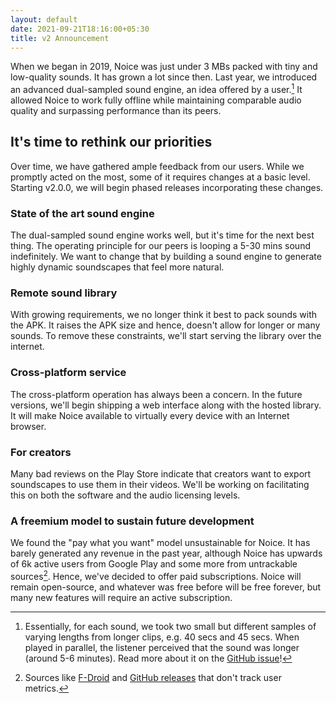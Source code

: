 ```yaml
---
layout: default
date: 2021-09-21T18:16:00+05:30
title: v2 Announcement
---
```


When we began in 2019, Noice was just under 3 MBs packed with tiny and
low-quality sounds. It has grown a lot since then. Last year, we introduced an
advanced dual-sampled sound engine, an idea offered by a user.[^1] It allowed
Noice to work fully offline while maintaining comparable audio quality and
surpassing performance than its peers.

## It's time to rethink our priorities

Over time, we have gathered ample feedback from our users. While we promptly
acted on the most, some of it requires changes at a basic level. Starting
v2.0.0, we will begin phased releases incorporating these changes.

### State of the art sound engine

The dual-sampled sound engine works well, but it's time for the next best thing.
The operating principle for our peers is looping a 5-30 mins sound indefinitely.
We want to change that by building a sound engine to generate highly dynamic
soundscapes that feel more natural.

### Remote sound library

With growing requirements, we no longer think it best to pack sounds with the
APK. It raises the APK size and hence, doesn't allow for longer or many sounds.
To remove these constraints, we'll start serving the library over the internet.

### Cross-platform service

The cross-platform operation has always been a concern. In the future versions,
we'll begin shipping a web interface along with the hosted library. It will make
Noice available to virtually every device with an Internet browser.

### For creators

Many bad reviews on the Play Store indicate that creators want to export
soundscapes to use them in their videos. We'll be working on facilitating this
on both the software and the audio licensing levels.

### A freemium model to sustain future development

We found the "pay what you want" model unsustainable for Noice. It has barely
generated any revenue in the past year, although Noice has upwards of 6k active
users from Google Play and some more from untrackable sources[^2]. Hence, we've
decided to offer paid subscriptions. Noice will remain open-source, and whatever
was free before will be free forever, but many new features will require an
active subscription.

[^1]: Essentially, for each sound, we took two small but different samples of
      varying lengths from longer clips, e.g. 40 secs and 45 secs. When played
      in parallel, the listener perceived that the sound was longer (around 5-6
      minutes). Read more about it on the [GitHub
      issue](https://github.com/ashutoshgngwr/noice/issues/62)!

[^2]: Sources like
      [F-Droid](https://f-droid.org/en/packages/com.github.ashutoshgngwr.noice/)
      and [GitHub releases](https://github.com/ashutoshgngwr/noice/releases)
      that don't track user metrics.
